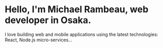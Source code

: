 # Hello, I'm Michael Rambeau, web developer in Osaka.

I love building web and mobile applications using the latest technologies: React, Node.js micro-services...

